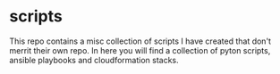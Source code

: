 # scripts
This repo contains a misc collection of scripts I have created that don't
merrit their own repo.  In here you will find a collection of pyton scripts,
ansible playbooks and cloudformation stacks.
